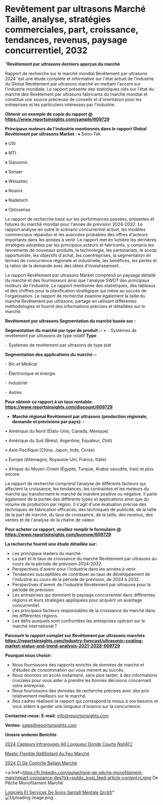 # Revêtement par ultrasons Marché Taille, analyse, stratégies commerciales, part, croissance, tendances, revenus, paysage concurrentiel, 2032

"<strong>Revêtement par ultrasons derniers aperçus du marché</strong>

Rapport de recherche sur le marché mondial Revêtement par ultrasons 2024 'est une étude complète et informative sur l'état actuel de l'industrie du Global Revêtement par ultrasons marché en mettant l'accent sur l'industrie mondiale. Le rapport présente des statistiques clés sur l'état du marché des Revêtement par ultrasons fabricants du marché mondial et constitue une source précieuse de conseils et d'orientation pour les entreprises et les particuliers intéressés par l'industrie.

<strong>Obtenir un exemple de copie du rapport @ <a href=https://www.reportsinsights.com/sample/609729>https://www.reportsinsights.com/sample/609729</a></strong>

<strong>Principaux moteurs de l'industrie mentionnés dans le rapport Global Revêtement par ultrasons Market</strong> :
♦ Sono-Tek

♦ USI

♦ MTI

♦ Siansonic

♦ Sonaer

♦ Weisaitec

♦ Noanix

♦ Nadetech

♦ Optosense

Le rapport de recherche basé sur les performances passées, présentes et futures du marché mondial pour l'année de prévision 2024-2032. Le rapport analyse en outre le scénario concurrentiel actuel, les modèles commerciaux répandus et les avancées probables des offres d'acteurs importants dans les années à venir. Le rapport met en lumière les dernières stratégies adoptées par les principaux acteurs et fabricants, y compris les lancements de nouveaux produits, la technologie, les partenariats, le scoop opportuniste, les objectifs d'achat, les coentreprises, la segmentation en termes de concurrence régionale et industrielle, les bénéfices, les pertes et la ration de la demande avec des idées d'investissement. .

Le rapport Revêtement par ultrasons Market comprend un paysage détaillé du marché et des fournisseurs ainsi que l'analyse SWOT des principaux moteurs de l'industrie. Le rapport mentionne des statistiques, des tableaux et des chiffres pour la planification stratégique qui mène au succès de l'organisation. Le rapport de recherche examine également la taille du marché Revêtement par ultrasons, partage en utilisant différentes méthodologies et fournit des informations précises et détaillées sur le marché.

<strong>Revêtement par ultrasons Segmentation du marché basée sur :</strong>

<strong>Segmentation du marché par type de produit :-</strong>
•
⁃ Systèmes de revêtement par ultrasons de type rotatif <strong>Type</strong>

⁃ Systèmes de revêtement par ultrasons de type plat

<strong>Segmentation des applications du marché :-</strong>

⁃ Bio et Médical

⁃ Électronique et énergie

⁃ Industriel

⁃ Autres

<strong>Pour obtenir ce rapport à un taux rentable: <a href=https://www.reportsinsights.com/discount/609729>https://www.reportsinsights.com/discount/609729</a></strong>
<ul>
  <li><strong>Marché régional Revêtement par ultrasons (production régionale, demande et prévisions par pays): -</strong></li>
</ul>
• Amérique du Nord (États-Unis, Canada, Mexique)

• Amérique du Sud (Brésil, Argentine, Equateur, Chili)

• Asie-Pacifique (Chine, Japon, Inde, Corée)

• Europe (Allemagne, Royaume-Uni, France, Italie)

• Afrique du Moyen-Orient (Égypte, Turquie, Arabie saoudite, Iran) et plus encore.

Le rapport de recherche comprend l’analyse de différents facteurs qui affectent la croissance, les tendances, les contraintes et les moteurs du marché qui transforment le marché de manière positive ou négative. Il parle également de la portée des différents types et applications ainsi que du volume de production par région. Il s'agit d'une évaluation précise des techniques de fabrication efficaces, des techniques de publicité, de la taille de la part de marché, du taux de croissance, de la taille, des revenus, des ventes et de l'analyse de la chaîne de valeur.

<strong>Pour acheter ce rapport, veuillez remplir le formulaire @   <a href=https://www.reportsinsights.com/buynow/609729>https://www.reportsinsights.com/buynow/609729</a></strong>

<strong>La recherche fournit une étude détaillée sur:</strong>
<ul>
  <li>Les principaux leaders du marché.</li>
  <li>La part et le taux de croissance du marché Revêtement par ultrasons au cours de la période de prévision 2024-2032.</li>
  <li>Perspectives d'avenir pour l'industrie dans les années à venir.</li>
  <li>Tendances susceptibles de contribuer au taux de développement de l'industrie au cours de la période de prévision, de 2024 à 2032.</li>
  <li>Perspectives d'avenir de l'industrie Revêtement par ultrasons pour la période de prévision.</li>
  <li>Les entreprises qui dominent le paysage concurrentiel dans différentes régions et leurs stratégies appliquées pour acquérir un avantage concurrentiel.</li>
  <li>Les principaux facteurs responsables de la croissance du marché dans les différentes régions.</li>
  <li>Les défis auxquels sont confrontées les entreprises opérant sur le marché international ?</li>
</ul>

<strong>Parcourir le rapport complet sur Revêtement par ultrasons marchés <a href=https://reportsinsights.com/industry-forecast/ultrasonic-coating-market-status-and-trend-analysis-2021-2028-609729>https://reportsinsights.com/industry-forecast/ultrasonic-coating-market-status-and-trend-analysis-2021-2028-609729</a></strong>

<strong>Pourquoi nous choisir:</strong>
<ul>
  <li>Nous fournissons des rapports enrichis de données de marché et d'études de consommation qui vous mènent au succès.</li>
  <li>Nous donnons un accès instantané, sans plus tarder, à des informations cruciales pour vous aider à prendre les bonnes décisions concernant votre entreprise.</li>
  <li>Nous fournissons des données de recherche précises avec des prix relativement meilleurs sur le marché.</li>
  <li>Nos cadres réalisent le rapport qui correspond le mieux à vos besoins et vous aident à garder une longueur d'avance sur la concurrence.</li>
</ul>
<strong>Contactez-nous:
</strong><strong>E-mail:</strong> <a href=mailto:info@reportsinsights.com>info@reportsinsights.com</a>

<strong>Ventes</strong>: <a href=mailto:sales@reportsinsights.com>sales@reportsinsights.com</a>

<strong>Unsere anderen Berichte</strong>

<a href=https://www.linkedin.com/pulse/2024-capteurs-infrarouges-%C3%A0-longueur-donde-courte-nsh6c/>2024 Capteurs Infrarouges A0 Longueur Donde Courte Nsh6C/</a>

<a href=https://www.linkedin.com/pulse/mastic-flexible-r%C3%A9sistant-au-feu-march%C3%A9-2024-a8snc/>Mastic Flexible Ra9Sistant Au Feu Marché</a>

<a href=https://www.linkedin.com/pulse/2024-ci-de-contrôle-ballast-marché-analyse-6nnsc/>2024 Ci De Contrôle Ballast Marché</a>

<a href=https://fr.linkedin.com/pulse/ligne-de-pêche-monofilament-marchépart-croissance-des?trk=public_post_feed-article-content>Ligne De Pêche Monofilament Marché</a>

<a href=https://www.linkedin.com/pulse/logiciels-et-services-de-soins-sant%C3%A9-mentale-qrcbf/>Logiciels Et Services De Soins Santa9 Mentale Qrcbf/</a>"
![Uploading image.png…]()
